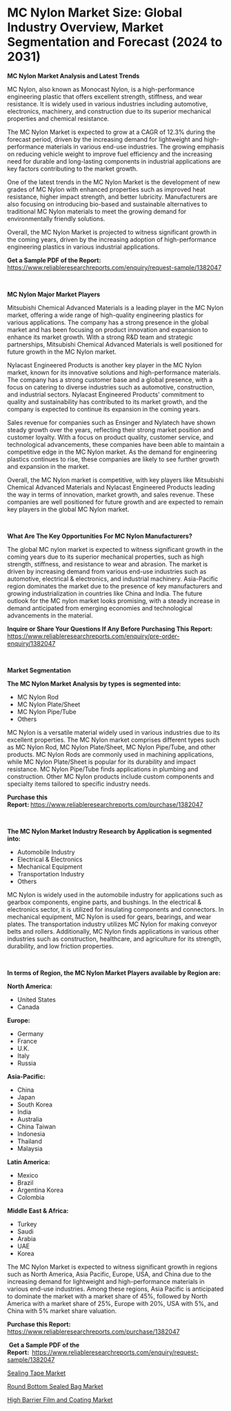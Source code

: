 <p><h1>MC Nylon Market Size: Global Industry Overview, Market Segmentation and Forecast (2024 to 2031)</h1></p><p><strong>MC Nylon Market Analysis and Latest Trends</strong></p>
<p><p>MC Nylon, also known as Monocast Nylon, is a high-performance engineering plastic that offers excellent strength, stiffness, and wear resistance. It is widely used in various industries including automotive, electronics, machinery, and construction due to its superior mechanical properties and chemical resistance.</p><p>The MC Nylon Market is expected to grow at a CAGR of 12.3% during the forecast period, driven by the increasing demand for lightweight and high-performance materials in various end-use industries. The growing emphasis on reducing vehicle weight to improve fuel efficiency and the increasing need for durable and long-lasting components in industrial applications are key factors contributing to the market growth.</p><p>One of the latest trends in the MC Nylon Market is the development of new grades of MC Nylon with enhanced properties such as improved heat resistance, higher impact strength, and better lubricity. Manufacturers are also focusing on introducing bio-based and sustainable alternatives to traditional MC Nylon materials to meet the growing demand for environmentally friendly solutions.</p><p>Overall, the MC Nylon Market is projected to witness significant growth in the coming years, driven by the increasing adoption of high-performance engineering plastics in various industrial applications.</p></p>
<p><strong>Get a Sample PDF of the Report:&nbsp;</strong> <a href="https://www.reliableresearchreports.com/enquiry/request-sample/1382047">https://www.reliableresearchreports.com/enquiry/request-sample/1382047</a></p>
<p>&nbsp;</p>
<p><strong>MC Nylon Major Market Players</strong></p>
<p><p>Mitsubishi Chemical Advanced Materials is a leading player in the MC Nylon market, offering a wide range of high-quality engineering plastics for various applications. The company has a strong presence in the global market and has been focusing on product innovation and expansion to enhance its market growth. With a strong R&D team and strategic partnerships, Mitsubishi Chemical Advanced Materials is well positioned for future growth in the MC Nylon market.</p><p>Nylacast Engineered Products is another key player in the MC Nylon market, known for its innovative solutions and high-performance materials. The company has a strong customer base and a global presence, with a focus on catering to diverse industries such as automotive, construction, and industrial sectors. Nylacast Engineered Products' commitment to quality and sustainability has contributed to its market growth, and the company is expected to continue its expansion in the coming years.</p><p>Sales revenue for companies such as Ensinger and Nylatech have shown steady growth over the years, reflecting their strong market position and customer loyalty. With a focus on product quality, customer service, and technological advancements, these companies have been able to maintain a competitive edge in the MC Nylon market. As the demand for engineering plastics continues to rise, these companies are likely to see further growth and expansion in the market.</p><p>Overall, the MC Nylon market is competitive, with key players like Mitsubishi Chemical Advanced Materials and Nylacast Engineered Products leading the way in terms of innovation, market growth, and sales revenue. These companies are well positioned for future growth and are expected to remain key players in the global MC Nylon market.</p></p>
<p>&nbsp;</p>
<p><strong>What Are The Key Opportunities For MC Nylon Manufacturers?</strong></p>
<p><p>The global MC nylon market is expected to witness significant growth in the coming years due to its superior mechanical properties, such as high strength, stiffness, and resistance to wear and abrasion. The market is driven by increasing demand from various end-use industries such as automotive, electrical & electronics, and industrial machinery. Asia-Pacific region dominates the market due to the presence of key manufacturers and growing industrialization in countries like China and India. The future outlook for the MC nylon market looks promising, with a steady increase in demand anticipated from emerging economies and technological advancements in the material.</p></p>
<p><strong>Inquire or Share Your Questions If Any Before Purchasing This Report:</strong> <a href="https://www.reliableresearchreports.com/enquiry/pre-order-enquiry/1382047">https://www.reliableresearchreports.com/enquiry/pre-order-enquiry/1382047</a></p>
<p>&nbsp;</p>
<p><strong>Market Segmentation</strong></p>
<p><strong>The MC Nylon Market Analysis by types is segmented into:</strong></p>
<p><ul><li>MC Nylon Rod</li><li>MC Nylon Plate/Sheet</li><li>MC Nylon Pipe/Tube</li><li>Others</li></ul></p>
<p><p>MC Nylon is a versatile material widely used in various industries due to its excellent properties. The MC Nylon market comprises different types such as MC Nylon Rod, MC Nylon Plate/Sheet, MC Nylon Pipe/Tube, and other products. MC Nylon Rods are commonly used in machining applications, while MC Nylon Plate/Sheet is popular for its durability and impact resistance. MC Nylon Pipe/Tube finds applications in plumbing and construction. Other MC Nylon products include custom components and specialty items tailored to specific industry needs.</p></p>
<p><strong>Purchase this Report:&nbsp;</strong><a href="https://www.reliableresearchreports.com/purchase/1382047">https://www.reliableresearchreports.com/purchase/1382047</a></p>
<p>&nbsp;</p>
<p><strong>The MC Nylon Market Industry Research by Application is segmented into:</strong></p>
<p><ul><li>Automobile Industry</li><li>Electrical & Electronics</li><li>Mechanical Equipment</li><li>Transportation Industry</li><li>Others</li></ul></p>
<p><p>MC Nylon is widely used in the automobile industry for applications such as gearbox components, engine parts, and bushings. In the electrical & electronics sector, it is utilized for insulating components and connectors. In mechanical equipment, MC Nylon is used for gears, bearings, and wear plates. The transportation industry utilizes MC Nylon for making conveyor belts and rollers. Additionally, MC Nylon finds applications in various other industries such as construction, healthcare, and agriculture for its strength, durability, and low friction properties.</p></p>
<p>&nbsp;</p>
<p><strong>In terms of Region, the MC Nylon Market Players available by Region are:</strong></p>
<p>
    <p> <strong> North America: </strong>
        <ul>
            <li>United States</li>
            <li>Canada</li>
        </ul>
        </p> 
    <p> <strong> Europe: </strong>
        <ul>
            <li>Germany</li>
            <li>France</li>
            <li>U.K.</li>
            <li>Italy</li>
            <li>Russia</li>
        </ul>
        </p> 
    <p> <strong> Asia-Pacific: </strong>
        <ul>
            <li>China</li>
            <li>Japan</li>
            <li>South Korea</li>
            <li>India</li>
            <li>Australia</li>
            <li>China Taiwan</li>
            <li>Indonesia</li>
            <li>Thailand</li>
            <li>Malaysia</li>
        </ul>
        </p> 
    <p> <strong> Latin America: </strong>
        <ul>
            <li>Mexico</li>
            <li>Brazil</li>
            <li>Argentina Korea</li>
            <li>Colombia</li>
        </ul>
        </p> 
    <p> <strong> Middle East & Africa: </strong>
        <ul>
            <li>Turkey</li>
            <li>Saudi</li>
            <li>Arabia</li>
            <li>UAE</li>
            <li>Korea</li>
        </ul>
    </p>
    </p>
<p><p>The MC Nylon Market is expected to witness significant growth in regions such as North America, Asia Pacific, Europe, USA, and China due to the increasing demand for lightweight and high-performance materials in various end-use industries. Among these regions, Asia Pacific is anticipated to dominate the market with a market share of 45%, followed by North America with a market share of 25%, Europe with 20%, USA with 5%, and China with 5% market share valuation.</p></p>
<p><strong>Purchase this Report: </strong><a href="https://www.reliableresearchreports.com/purchase/1382047">https://www.reliableresearchreports.com/purchase/1382047</a></p>
<p>&nbsp;<strong>Get a Sample PDF of the Report:&nbsp;&nbsp;</strong><a href="https://www.reliableresearchreports.com/enquiry/request-sample/1382047">https://www.reliableresearchreports.com/enquiry/request-sample/1382047</a></p>
<p><strong></strong></p>
<p><p><a href="https://view.publitas.com/reportprime-1/sealing-tape-market-centers-on-aspects-such-as-market-growth-market-share-market-opportunity-and-projected-forecasts-spanning-from-2023-to-2030/">Sealing Tape Market</a></p><p><a href="https://view.publitas.com/reportprime-1/round-bottom-sealed-bag-market-provides-detailed-segmentation-of-this-market-based-on-type-application-and-region-and-forecast-for-the-period-from-2023-2030/">Round Bottom Sealed Bag Market</a></p><p><a href="https://view.publitas.com/reportprime-1/insights-into-high-barrier-film-and-coating-market-size-analysing-market-share-trends-and-growth-from-2023-to-2030/">High Barrier Film and Coating Market</a></p></p>